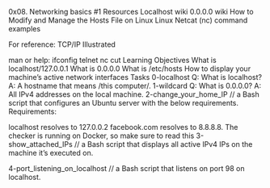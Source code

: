 0x08. Networking basics #1
Resources
Localhost wiki
0.0.0.0 wiki
How to Modify and Manage the Hosts File on Linux
Linux Netcat (nc) command examples

For reference:
TCP/IP Illustrated

man or help:
ifconfig
telnet
nc
cut
Learning Objectives
What is localhost/127.0.0.1
What is 0.0.0.0
What is /etc/hosts
How to display your machine’s active network interfaces
Tasks
0-localhost
Q: What is localhost?
A: A hostname that means /this computer/.
1-wildcard
Q: What is 0.0.0.0?
A: All IPv4 addresses on the local machine.
2-change_your_home_IP // a Bash script that configures an Ubuntu server with the below requirements.
Requirements:

localhost resolves to 127.0.0.2
facebook.com resolves to 8.8.8.8.
The checker is running on Docker, so make sure to read this
3-show_attached_IPs // a Bash script that displays all active IPv4 IPs on the machine it’s executed on.

4-port_listening_on_localhost // a Bash script that listens on port 98 on localhost.
